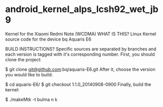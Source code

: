 android_kernel_alps_lcsh92_wet_jb9
==================================

Kernel for the Xiaomi Redmi Note (WCDMA)
WHAT IS THIS?
Linux Kernel source code for the device bq Aquaris E6

BUILD INSTRUCTIONS?
Specific sources are separated by branches and each version is tagged with it's corresponding number. First, you should clone the project:

$ git clone git@github.com:bq/aquaris-E6.git
After it, choose the version you would like to build:

$ cd aquaris-E6/
$ git checkout 1.1.0_20140908-0900
Finally, build the kernel:

$ ./makeMtk -t bulma n k

